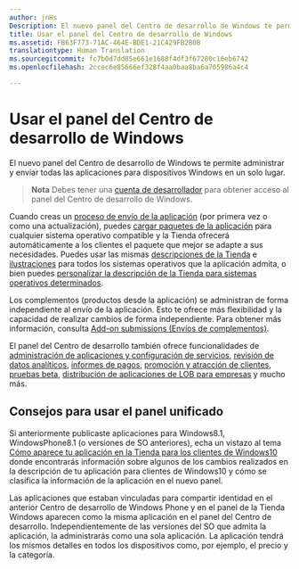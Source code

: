 ```yaml
---
author: jnHs
Description: El nuevo panel del Centro de desarrollo de Windows te permite administrar y enviar todas las aplicaciones para dispositivos Windows en un solo lugar.
title: Usar el panel del Centro de desarrollo de Windows
ms.assetid: FB63F773-71AC-464E-BDE1-21C429FB2B0B
translationtype: Human Translation
ms.sourcegitcommit: fc7b0d7dd85e661e1688f4df3f67280c16eb6742
ms.openlocfilehash: 2ccec6e85666ef328f4aa0baa8ba6a705986a4c4

---
```


# Usar el panel del Centro de desarrollo de Windows


El nuevo panel del Centro de desarrollo de Windows te permite administrar y enviar todas las aplicaciones para dispositivos Windows en un solo lugar.

> **Nota** Debes tener una [cuenta de desarrollador](http://go.microsoft.com/fwlink/p/?LinkId=615100) para obtener acceso al panel del Centro de desarrollo de Windows.

Cuando creas un [proceso de envío de la aplicación](app-submissions.md) (por primera vez o como una actualización), puedes [cargar paquetes de la aplicación](upload-app-packages.md) para cualquier sistema operativo compatible y la Tienda ofrecerá automáticamente a los clientes el paquete que mejor se adapte a sus necesidades. Puedes usar las mismas [descripciones de la Tienda](create-app-store-listings.md) e [ilustraciones](app-screenshots-and-images.md) para todos los sistemas operativos que la aplicación admita, o bien puedes [personalizar la descripción de la Tienda para sistemas operativos determinados](create-platform-specific-Store-listings.md).

Los complementos (productos desde la aplicación) se administran de forma independiente al envío de la aplicación. Esto te ofrece más flexibilidad y la capacidad de realizar cambios de forma independiente. Para obtener más información, consulta [Add-on submissions (Envíos de complementos)](add-on-submissions.md).

El panel del Centro de desarrollo también ofrece funcionalidades de [administración de aplicaciones y configuración de servicios](app-management-and-services.md), [revisión de datos analíticos](analytics.md), [informes de pagos](payout-summary.md), [promoción y atracción de clientes](app-promotion-and-customer-engagement.md), [pruebas beta](beta-testing-and-targeted-distribution.md), [distribución de aplicaciones de LOB para empresas](distribute-lob-apps-to-enterprises.md) y mucho más.

## Consejos para usar el panel unificado

Si anteriormente publicaste aplicaciones para Windows8.1, WindowsPhone8.1 (o versiones de SO anteriores), echa un vistazo al tema [Cómo aparece tu aplicación en la Tienda para los clientes de Windows10](how-your-app-appears-in-the-store-for-windows-10-customers.md) donde encontrarás información sobre algunos de los cambios realizados en la descripción de tu aplicación para clientes de Windows10 y cómo se clasifica la información de la aplicación en el nuevo panel.

Las aplicaciones que estaban vinculadas para compartir identidad en el anterior Centro de desarrollo de Windows Phone y en el panel de la Tienda Windows aparecen como la misma aplicación en el panel del Centro de desarrollo. Independientemente de las versiones del SO que admita la aplicación, la administrarás como una sola aplicación. La aplicación tendrá los mismos detalles en todos los dispositivos como, por ejemplo, el precio y la categoría.

 

 







<!--HONumber=Aug16_HO5-->



